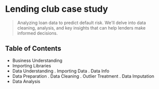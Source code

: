 # Lending club case study
> Analyzing loan data to predict default risk. We'll delve into data cleaning, analysis, and key insights that can help lenders make informed decisions.


## Table of Contents
* Business Understanding
* Importing Libraries
* Data Understanding
      . Importing Data
      . Data Info
* Data Preparation
    . Data Cleaning
    . Outlier Treatment
    . Data Imputation
* Data Analysis

